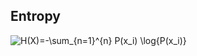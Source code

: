 ## Entropy
<img src="https://i.upmath.me/svg/H(X)%3D-%5Csum_%7Bn%3D1%7D%5E%7Bn%7D%20P(x_i)%20%5Clog%7BP(x_i)%7D" alt="H(X)=-\sum_{n=1}^{n} P(x_i) \log{P(x_i)}" />

